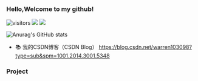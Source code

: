 ### Hello,Welcome to my github!
![visitors](https://visitor-badge.laobi.icu/badge?page_id=page.id)
![](https://img.shields.io/badge/常用框架-Pytorch-red)
![](https://img.shields.io/badge/Language-Python-orange)  

![Anurag's GitHub stats](https://github-readme-stats.vercel.app/api?username=warren-wzw_icons=true&theme=radical&cache_seconds=200*300)

- 📚 我的CSDN博客（CSDN Blog） https://blog.csdn.net/warren103098?type=sub&spm=1001.2014.3001.5348

### Project

